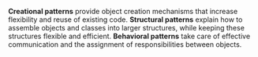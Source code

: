 **Creational patterns** provide object creation mechanisms that increase flexibility and reuse of existing code.
**Structural patterns** explain how to assemble objects and classes into larger structures, while keeping these structures flexible and efficient.
**Behavioral patterns** take care of effective communication and the assignment of responsibilities between objects.
